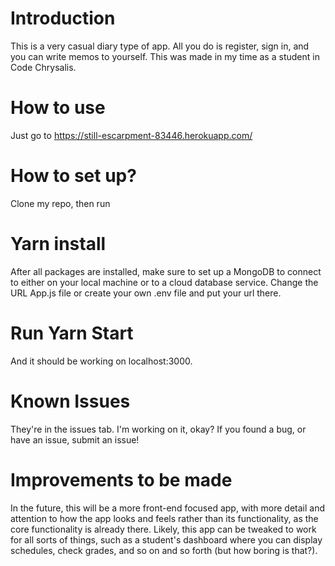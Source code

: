 # Introduction

This is a very casual diary type of app. All you do is register, sign in, and you can write memos to yourself.
This was made in my time as a student in Code Chrysalis.

# How to use
Just go to https://still-escarpment-83446.herokuapp.com/

# How to set up?
Clone my repo, then run
# Yarn install

After all packages are installed, make sure to set up a MongoDB to connect to either on your local machine or to a cloud database service.
Change the URL App.js file or create your own .env file and put your url there. 

# Run Yarn Start

And it should be working on localhost:3000.

# Known Issues
They're in the issues tab. I'm working on it, okay?
If you found a bug, or have an issue, submit an issue!

# Improvements to be made
In the future, this will be a more front-end focused app, with more detail and attention to how the app looks and feels rather than its functionality, as the core functionality is already there. Likely, this app can be tweaked to work for all sorts of things, such as a student's dashboard where you can display schedules, check grades, and so on and so forth (but how boring is that?). 
